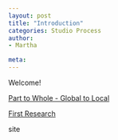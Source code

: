 ```yaml
---
layout: post
title: "Introduction"
categories: Studio Process
author:
- Martha

meta:
---
```


Welcome!

[Part to Whole - Global to Local](https://keanmgc.github.io/2021fall3yr-studio/)

[First Research ](/asset/yawenzheng_martha1129899)



site
